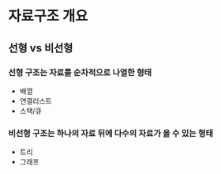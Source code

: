 # 자료구조 개요

## 선형 vs 비선형

### 선형 구조는 자료를 순차적으로 나열한 형태
- 배열
- 연결리스트
- 스택/큐

### 비선형 구조는 하나의 자료 뒤에 다수의 자료가 올 수 있는 형태
- 트리
- 그래프